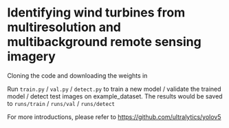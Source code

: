 # Identifying wind turbines from multiresolution and multibackground remote sensing imagery
Cloning the code and downloading the weights in 

Run `train.py` / `val.py` / `detect.py` to train a new model / validate the trained model / detect test images on example_dataset. The results would be saved to `runs/train` / `runs/val` / `runs/detect`

For more introductions, please refer to 
https://github.com/ultralytics/yolov5

